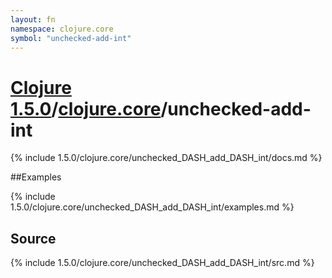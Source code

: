 ```yaml
---
layout: fn
namespace: clojure.core
symbol: "unchecked-add-int"
---
```


# [Clojure 1.5.0](../../)/[clojure.core](../)/unchecked-add-int

{% include 1.5.0/clojure.core/unchecked_DASH_add_DASH_int/docs.md %}

##Examples

{% include 1.5.0/clojure.core/unchecked_DASH_add_DASH_int/examples.md %}
## Source
{% include 1.5.0/clojure.core/unchecked_DASH_add_DASH_int/src.md %}

